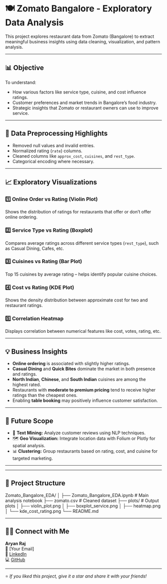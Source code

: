 # 🍽️ Zomato Bangalore - Exploratory Data Analysis

This project explores restaurant data from Zomato (Bangalore) to extract meaningful business insights using data cleaning, visualization, and pattern analysis.

---

## 📊 Objective

To understand:

- How various factors like service type, cuisine, and cost influence ratings.
- Customer preferences and market trends in Bangalore’s food industry.
- Strategic insights that Zomato or restaurant owners can use to improve service.

---

## 🧹 Data Preprocessing Highlights

- Removed null values and invalid entries.
- Normalized rating (`rate`) columns.
- Cleaned columns like `approx_cost`, `cuisines`, and `rest_type`.
- Categorical encoding where necessary.

---

## 📈 Exploratory Visualizations

### 1️⃣ Online Order vs Rating (Violin Plot)
Shows the distribution of ratings for restaurants that offer or don’t offer online ordering.

### 2️⃣ Service Type vs Rating (Boxplot)
Compares average ratings across different service types (`rest_type`), such as Casual Dining, Cafes, etc.

### 3️⃣ Cuisines vs Rating (Bar Plot)
Top 15 cuisines by average rating – helps identify popular cuisine choices.

### 4️⃣ Cost vs Rating (KDE Plot)
Shows the density distribution between approximate cost for two and restaurant ratings.

### 5️⃣ Correlation Heatmap
Displays correlation between numerical features like cost, votes, rating, etc.

---

## 💡 Business Insights

- **Online ordering** is associated with slightly higher ratings.
- **Casual Dining** and **Quick Bites** dominate the market in both presence and ratings.
- **North Indian**, **Chinese**, and **South Indian** cuisines are among the highest rated.
- Restaurants with **moderate to premium pricing** tend to receive higher ratings than the cheapest ones.
- Enabling **table booking** may positively influence customer satisfaction.

---

## 🚀 Future Scope

- 📝 **Text Mining:** Analyze customer reviews using NLP techniques.
- 🗺️ **Geo Visualization:** Integrate location data with Folium or Plotly for spatial analysis.
- 📊 **Clustering:** Group restaurants based on rating, cost, and cuisine for targeted marketing.

---

---

## 📁 Project Structure

Zomato_Bangalore_EDA/
│
├── Zomato_Bangalore_EDA.ipynb # Main analysis notebook
├── zomato.csv # Cleaned dataset
├── plots/ # Output plots
│ ├── violin_plot.png
│ ├── boxplot_service.png
│ ├── heatmap.png
│ └── kde_cost_rating.png
└── README.md


---

## 🙋‍♂️ Connect with Me

**Aryan Raj**  
📧 [Your Email]  
🔗 [LinkedIn](https://www.linkedin.com/in/aryanraj1121)  
💻 [GitHub](https://github.com/ARYANRAJ1121)

---

⭐ *If you liked this project, give it a star and share it with your friends!*

